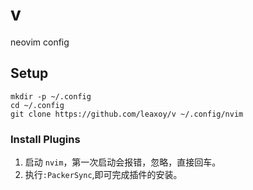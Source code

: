 # v

neovim config

## Setup

```
mkdir -p ~/.config
cd ~/.config
git clone https://github.com/leaxoy/v ~/.config/nvim
```

### Install Plugins

1. 启动 `nvim`，第一次启动会报错，忽略，直接回车。
2. 执行`:PackerSync`,即可完成插件的安装。
